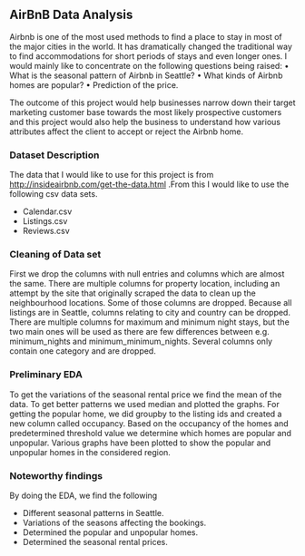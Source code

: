 ## AirBnB Data Analysis

Airbnb is one of the most used methods to find a place to stay in most of the major cities in the world. It has dramatically changed the traditional way to find accommodations for short periods of stays and even longer ones. I would mainly like to concentrate on the following questions being raised: 
•	What is the seasonal pattern of Airbnb in Seattle? 
•	What kinds of Airbnb homes are popular? 
•	Prediction of the price. 

The outcome of this project would help businesses narrow down their target marketing customer base towards the most likely prospective customers and this project would also help the business to understand how various attributes affect the client to accept or reject the Airbnb home. 


### Dataset Description

The data that I would like to use for this project is from http://insideairbnb.com/get-the-data.html .From this I would like to use the following csv data sets. 
  *	Calendar.csv
  *	Listings.csv
  *	Reviews.csv 


### Cleaning of Data set

First we drop the columns with null entries and columns which are almost the same. There are multiple columns for property location, including an attempt by the site that originally scraped the data to clean up the neighbourhood locations. Some of those columns are dropped. Because all listings are in Seattle, columns relating to city and country can be dropped. There are multiple columns for maximum and minimum night stays, but the two main ones will be used as there are few differences between e.g. minimum_nights and minimum_minimum_nights. Several columns only contain one category and are dropped.

### Preliminary EDA

To get the variations of the seasonal rental price we find the mean of the data. To get better patterns we used median and plotted the graphs. For getting the popular home, we did groupby to the listing ids and created a new column called occupancy. Based on the occupancy of the homes and predetermined threshold value we determine which homes are popular and unpopular. Various graphs have been plotted to show the popular and unpopular homes in the considered region.

### Noteworthy findings
By doing the EDA, we find the following
  * Different seasonal patterns in Seattle.
  * Variations of the seasons affecting the bookings.
  * Determined the popular and unpopular homes.
  * Determined the seasonal rental prices.


